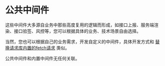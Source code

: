 # 公共中间件

这些中间件大多源自业务中那些高度复用的逻辑而形成，如接口上报、服务端渲染、接口验签、风控等，您可以根据具体的业务、技术场景自由选择。

当然，您也可以根据自己的业务需求，开发自定义的中间件，具体开发方式和 [替换请求库内置的fetch请求](/guide/custom-fetch.md) 类似。

公共中间件和内置中间件无任何关联。
